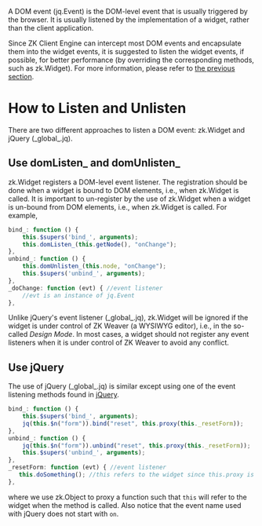 

A DOM event (<javadoc directory="jsdoc">jq.Event</javadoc>) is the
DOM-level event that is usually triggered by the browser. It is usually
listened by the implementation of a widget, rather than the client
application.

Since ZK Client Engine can intercept most DOM events and encapsulate
them into the widget events, it is suggested to listen the widget
events, if possible, for better performance (by overriding the
corresponding methods, such as
<javadoc method="doClick_(zk.Event)" directory="jsdoc">zk.Widget</javadoc>).
For more information, please refer to [the previous
section]({{site.baseurl}}/zk_client_side_ref/notifications/widget_events).

# How to Listen and Unlisten

There are two different approaches to listen a DOM event:
<javadoc method="domListen_(_global_.DOMElement, _global_.String, zk.Object)" directory="jsdoc">zk.Widget</javadoc>
and jQuery (<javadoc directory="jsdoc">\_global\_.jq</javadoc>).

## Use domListen\_ and domUnlisten\_

<javadoc method="domListen_(_global_.DOMElement, _global_.String, zk.Object)" directory="jsdoc">zk.Widget</javadoc>
registers a DOM-level event listener. The registration should be done
when a widget is bound to DOM elements, i.e., when
<javadoc method="bind_(zk.Desktop, zk.Skipper, _global_.Array)" directory="jsdoc">zk.Widget</javadoc>
is called. It is important to un-register by the use of
<javadoc method="domUnlisten_(_global_.DOMElement, _global_.String, zk.Object)" directory="jsdoc">zk.Widget</javadoc>
when a widget is un-bound from DOM elements, i.e., when
<javadoc method="unbind_(zk.Skipper, _global_.Array)" directory="jsdoc">zk.Widget</javadoc>
is called. For example,

```javascript
bind_: function () {
    this.$supers('bind_', arguments);
    this.domListen_(this.getNode(), "onChange");
},
unbind_: function () {
    this.domUnlisten_(this.node, "onChange");
    this.$supers('unbind_', arguments);
},
_doChange: function (evt) { //event listener
    //evt is an instance of jq.Event
},
```

Unlike jQuery's event listener
(<javadoc directory="jsdoc">\_global\_.jq</javadoc>),
<javadoc method="domListen_(_global_.DOMElement, _global_.String, zk.Object)" directory="jsdoc">zk.Widget</javadoc>
will be ignored if the widget is under control of ZK Weaver (a WYSIWYG
editor), i.e., in the so-called *Design Mode*. In most cases, a widget
should not register any event listeners when it is under control of ZK
Weaver to avoid any conflict.

## Use jQuery

The use of jQuery (<javadoc directory="jsdoc">\_global\_.jq</javadoc>)
is similar except using one of the event listening methods found in
[jQuery](http://api.jquery.com/category/events/).

```javascript
bind_: function () {
    this.$supers('bind_', arguments);
    jq(this.$n("form")).bind("reset", this.proxy(this._resetForm));
},
unbind_: function () {
    jq(this.$n("form")).unbind("reset", this.proxy(this._resetForm));
    this.$supers('unbind_', arguments);
},
_resetForm: function (evt) { //event listener
   this.doSomething(); //this refers to the widget since this.proxy is used
},
```

where we use
<javadoc method="proxy(_global_.Function)" directory="jsdoc">zk.Object</javadoc>
to proxy a function such that `this` will refer to the widget when the
method is called. Also notice that the event name used with jQuery does
not start with `on`.


